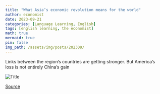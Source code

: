 ```yaml
---
title: "What Asia’s economic revolution means for the world"
author: economist
date: 2023-09-21
categories: [Language Learning, English]
tags: [english learning, the economist]
math: true
mermaid: true
pin: false
img_path: /assets/img/posts/202309/
---
```


Links between the region’s countries are getting stronger. But America’s loss is not entirely China’s gain

![Title](20230923_LDD002.webp)



[Source](https://www.economist.com/leaders/2023/09/21/what-asias-economic-revolution-means-for-the-world)


